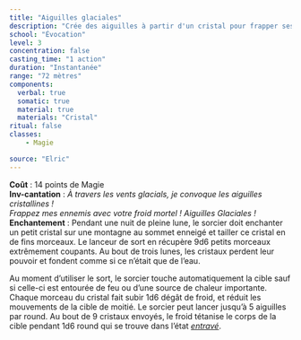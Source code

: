 ```yaml
---
title: "Aiguilles glaciales"
description: "Crée des aiguilles à partir d'un cristal pour frapper ses adversaires."
school: "Évocation"
level: 3
concentration: false
casting_time: "1 action"
duration: "Instantanée"
range: "72 mètres"
components:
  verbal: true
  somatic: true
  material: true
  materials: "Cristal"
ritual: false
classes:
    - Magie

source: "Elric"
---
```

**Coût** : 14 points de Magie  
**Inv-cantation** : *À travers les vents glacials, je convoque les aiguilles cristallines !*   
*Frappez mes ennemis avec votre froid mortel ! Aiguilles Glaciales !*    
**Enchantement** : Pendant une nuit de pleine lune, le sorcier doit enchanter un petit cristal sur une montagne au sommet enneigé et tailler ce cristal en de fins morceaux. Le lanceur de sort en récupère 9d6 petits morceaux extrêmement coupants. Au bout de trois lunes, les cristaux perdent leur pouvoir et fondent comme si ce n’était que de l’eau.  

Au moment d’utiliser le sort, le sorcier touche automatiquement la cible sauf si celle-ci est entourée de feu ou d’une source de chaleur importante. Chaque morceau du cristal fait subir 1d6 dégât de froid, et réduit les mouvements de la cible de moitié. Le sorcier peut lancer jusqu’à 5 aiguilles par round. Au bout de 9 cristaux envoyés, le froid tétanise le corps de la cible pendant 1d6 round qui se trouve dans l’état [_entravé_](/gerer-la-sante-du-personnage/#entrave).  
